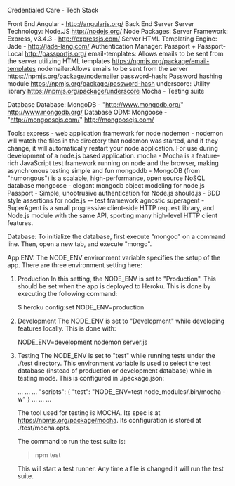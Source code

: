 
Credentialed Care - Tech Stack

Front End
   Angular - http://angularjs.org/
Back End
   Server
      Server Technology: Node.JS http://nodejs.org/
   Node Packages:
      Server Framework: Express, v3.4.3 - http://expressjs.com/
      Server HTML Templating Engine: Jade - http://jade-lang.com/
      Authentication Manager: Passport + Passport-Local  http://passportjs.org/
      email-templates: Allows emails to be sent from the server utilizing HTML templates https://npmjs.org/package/email-templates
      nodemailer:Allows emails to be sent from the server https://npmjs.org/package/nodemailer
      password-hash: Password hashing module https://npmjs.org/package/password-hash
      underscore: Utility library https://npmjs.org/package/underscore
      Mocha - Testing suite

Database
   Database: MongoDB - "http://www.mongodb.org/" http://www.mongodb.org/
   Database ODM: Mongoose - "http://mongoosejs.com/" http://mongoosejs.com/


Tools:
express - web application framework for node
nodemon - nodemon will watch the files in the directory that nodemon was started, and if they change, it will automatically restart your node application. For use during development of a node.js based application.
mocha - Mocha is a feature-rich JavaScript test framework running on node and the browser, making asynchronous testing simple and fun
mongoddb - MongoDB (from "humongous") is a scalable, high-performance, open source NoSQL database
mongoose - elegant mongodb object modeling for node.js
Passport - Simple, unobtrusive authentication for Node.js
should.js - BDD style assertions for node.js -- test framework agnostic
superagent - SuperAgent is a small progressive client-side HTTP request library, and Node.js module with the same API, sporting many high-level HTTP client features.

Database:
To initialize the database, first execute "mongod" on a command line. Then, open a new tab, and execute "mongo". 

App ENV:
The NODE_ENV environment variable specifies the setup of the app. There are three environment setting here:
1) Production
   In this setting, the NODE_ENV is set to "Production". This should be set when the app is deployed to Heroku. This is done by executing the following command:

   $ heroku config:set NODE_ENV=production

2) Development
   The NODE_ENV is set to "Development" while developing features locally. This is done with:

   NODE_ENV=development nodemon server.js

3) Testing
   The NODE_ENV is set to "test" while running tests under the ./test directory. This environment variable is used to select the test database (instead of production or development database) while in testing mode. This is configured in ./package.json:

   ...
   ...
   ...
   "scripts": {
     "test": "NODE_ENV=test node_modules/.bin/mocha -w"
   }
   ...
   ...
   ...

   The tool used for testing is MOCHA. Its spec is at https://npmjs.org/package/mocha. 
   Its configuration is stored at ./test/mocha.opts.

   The command to run the test suite is:
   >npm test

   This will start a test runner. Any time a file is changed it will run the test suite.

